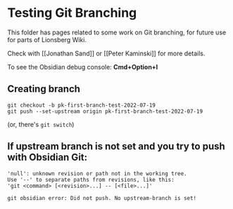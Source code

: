 # Testing Git Branching

This folder has pages related to some work on Git branching, for future use for parts of Lionsberg Wiki.

Check with [[Jonathan Sand]] or [[Peter Kaminski]] for more details.

To see the Obsidian debug console: **Cmd+Option+I**

## Creating branch

```
git checkout -b pk-first-branch-test-2022-07-19
git push --set-upstream origin pk-first-branch-test-2022-07-19
```

(or, there's `git switch`)

## If upstream branch is not set and you try to push with Obsidian Git:

```
'null': unknown revision or path not in the working tree.
Use '--' to separate paths from revisions, like this:
'git <command> [<revision>...] -- [<file>...]'
```

```
git obsidian error: Did not push. No upstream-branch is set!
```
